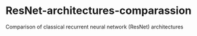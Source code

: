 # ResNet-architectures-comparassion
Comparison of classical recurrent neural network (ResNet) architectures
